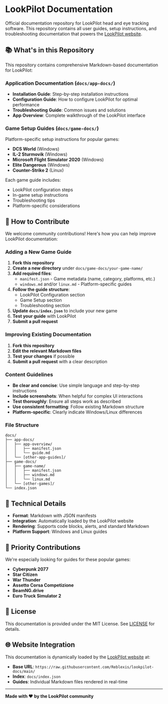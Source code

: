 # LookPilot Documentation

Official documentation repository for LookPilot head and eye tracking software. This repository contains all user guides, setup instructions, and troubleshooting documentation that powers the [LookPilot website](https://clearsight-5cc15.web.app).

## 📚 What's in this Repository

This repository contains comprehensive Markdown-based documentation for LookPilot:

### Application Documentation (`docs/app-docs/`)
- **Installation Guide**: Step-by-step installation instructions
- **Configuration Guide**: How to configure LookPilot for optimal performance
- **Troubleshooting Guide**: Common issues and solutions
- **App Overview**: Complete walkthrough of the LookPilot interface

### Game Setup Guides (`docs/game-docs/`)
Platform-specific setup instructions for popular games:
- **DCS World** (Windows)
- **IL-2 Sturmovik** (Windows)
- **Microsoft Flight Simulator 2020** (Windows)
- **Elite Dangerous** (Windows)
- **Counter-Strike 2** (Linux)

Each game guide includes:
- LookPilot configuration steps
- In-game setup instructions
- Troubleshooting tips
- Platform-specific considerations

## 🤝 How to Contribute

We welcome community contributions! Here's how you can help improve LookPilot documentation:

### Adding a New Game Guide

1. **Fork this repository**
2. **Create a new directory** under `docs/game-docs/your-game-name/`
3. **Add required files**:
   - `manifest.json` - Game metadata (name, category, platforms, etc.)
   - `windows.md` and/or `linux.md` - Platform-specific guides
4. **Follow the guide structure**:
   - LookPilot Configuration section
   - Game Setup section
   - Troubleshooting section
5. **Update `docs/index.json`** to include your new game
6. **Test your guide** with LookPilot
7. **Submit a pull request**

### Improving Existing Documentation

1. **Fork this repository**
2. **Edit the relevant Markdown files**
3. **Test your changes** if possible
4. **Submit a pull request** with a clear description

### Content Guidelines

- **Be clear and concise**: Use simple language and step-by-step instructions
- **Include screenshots**: When helpful for complex UI interactions
- **Test thoroughly**: Ensure all steps work as described
- **Use consistent formatting**: Follow existing Markdown structure
- **Platform-specific**: Clearly indicate Windows/Linux differences

### File Structure

```
docs/
├── app-docs/
│   ├── app-overview/
│   │   ├── manifest.json
│   │   └── guide.md
│   └── [other-app-guides]/
├── game-docs/
│   ├── game-name/
│   │   ├── manifest.json
│   │   ├── windows.md
│   │   └── linux.md
│   └── [other-games]/
└── index.json
```

## 🔧 Technical Details

- **Format**: Markdown with JSON manifests
- **Integration**: Automatically loaded by the LookPilot website
- **Rendering**: Supports code blocks, alerts, and standard Markdown
- **Platform Support**: Windows and Linux guides

## 🎯 Priority Contributions

We're especially looking for guides for these popular games:
- **Cyberpunk 2077**
- **Star Citizen**
- **War Thunder**
- **Assetto Corsa Competizione**
- **BeamNG.drive**
- **Euro Truck Simulator 2**

## 📝 License

This documentation is provided under the MIT License. See [LICENSE](LICENSE) for details.

## 🌐 Website Integration

This documentation is dynamically loaded by the [LookPilot website](https://clearsight-5cc15.web.app) at:
- **Base URL**: `https://raw.githubusercontent.com/Reblexis/lookpilot-docs/main/`
- **Index**: `docs/index.json`
- **Guides**: Individual Markdown files rendered in real-time

---

**Made with ❤️ by the LookPilot community**
